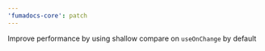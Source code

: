 ```yaml
---
'fumadocs-core': patch
---
```


Improve performance by using shallow compare on `useOnChange` by default
